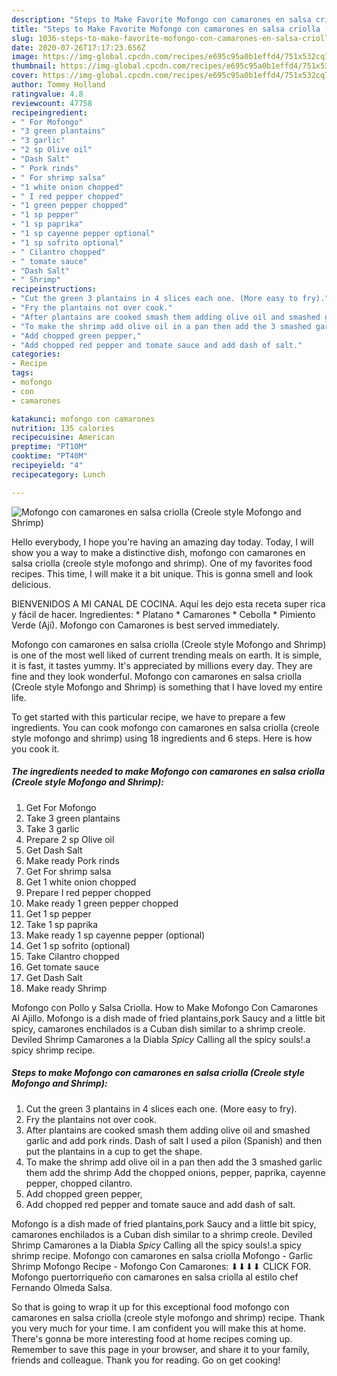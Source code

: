 ```yaml
---
description: "Steps to Make Favorite Mofongo con camarones en salsa criolla (Creole style Mofongo and Shrimp)"
title: "Steps to Make Favorite Mofongo con camarones en salsa criolla (Creole style Mofongo and Shrimp)"
slug: 1036-steps-to-make-favorite-mofongo-con-camarones-en-salsa-criolla-creole-style-mofongo-and-shrimp
date: 2020-07-26T17:17:23.656Z
image: https://img-global.cpcdn.com/recipes/e695c95a0b1effd4/751x532cq70/mofongo-con-camarones-en-salsa-criolla-creole-style-mofongo-and-shrimp-recipe-main-photo.jpg
thumbnail: https://img-global.cpcdn.com/recipes/e695c95a0b1effd4/751x532cq70/mofongo-con-camarones-en-salsa-criolla-creole-style-mofongo-and-shrimp-recipe-main-photo.jpg
cover: https://img-global.cpcdn.com/recipes/e695c95a0b1effd4/751x532cq70/mofongo-con-camarones-en-salsa-criolla-creole-style-mofongo-and-shrimp-recipe-main-photo.jpg
author: Tommy Holland
ratingvalue: 4.8
reviewcount: 47758
recipeingredient:
- " For Mofongo"
- "3 green plantains"
- "3 garlic"
- "2 sp Olive oil"
- "Dash Salt"
- " Pork rinds"
- " For shrimp salsa"
- "1 white onion chopped"
- " I red pepper chopped"
- "1 green pepper chopped"
- "1 sp pepper"
- "1 sp paprika"
- "1 sp cayenne pepper optional"
- "1 sp sofrito optional"
- " Cilantro chopped"
- " tomate sauce"
- "Dash Salt"
- " Shrimp"
recipeinstructions:
- "Cut the green 3 plantains in 4 slices each one. (More easy to fry)."
- "Fry the plantains not over cook."
- "After plantains are cooked smash them adding olive oil and smashed garlic and add pork rinds. Dash of salt I used a pilon (Spanish) and then put the plantains in a cup to get the shape."
- "To make the shrimp add olive oil in a pan then add the 3 smashed garlic them add the shrimp Add the chopped onions, pepper, paprika, cayenne pepper, chopped cilantro."
- "Add chopped green pepper,"
- "Add chopped red pepper and tomate sauce and add dash of salt."
categories:
- Recipe
tags:
- mofongo
- con
- camarones

katakunci: mofongo con camarones 
nutrition: 135 calories
recipecuisine: American
preptime: "PT10M"
cooktime: "PT40M"
recipeyield: "4"
recipecategory: Lunch

---
```



![Mofongo con camarones en salsa criolla (Creole style Mofongo and Shrimp)](https://img-global.cpcdn.com/recipes/e695c95a0b1effd4/751x532cq70/mofongo-con-camarones-en-salsa-criolla-creole-style-mofongo-and-shrimp-recipe-main-photo.jpg)

Hello everybody, I hope you're having an amazing day today. Today, I will show you a way to make a distinctive dish, mofongo con camarones en salsa criolla (creole style mofongo and shrimp). One of my favorites food recipes. This time, I will make it a bit unique. This is gonna smell and look delicious.

BIENVENIDOS A MI CANAL DE COCINA. Aquí les dejo esta receta super rica y fácil de hacer. Ingredientes: * Platano * Camarones * Cebolla * Pimiento Verde (Ají). Mofongo con Camarones is best served immediately.

Mofongo con camarones en salsa criolla (Creole style Mofongo and Shrimp) is one of the most well liked of current trending meals on earth. It is simple, it is fast, it tastes yummy. It's appreciated by millions every day. They are fine and they look wonderful. Mofongo con camarones en salsa criolla (Creole style Mofongo and Shrimp) is something that I have loved my entire life.


To get started with this particular recipe, we have to prepare a few ingredients. You can cook mofongo con camarones en salsa criolla (creole style mofongo and shrimp) using 18 ingredients and 6 steps. Here is how you cook it.

<!--inarticleads1-->

##### The ingredients needed to make Mofongo con camarones en salsa criolla (Creole style Mofongo and Shrimp):

1. Get  For Mofongo
1. Take 3 green plantains
1. Take 3 garlic
1. Prepare 2 sp Olive oil
1. Get Dash Salt
1. Make ready  Pork rinds
1. Get  For shrimp salsa
1. Get 1 white onion chopped
1. Prepare  I red pepper chopped
1. Make ready 1 green pepper chopped
1. Get 1 sp pepper
1. Take 1 sp paprika
1. Make ready 1 sp cayenne pepper (optional)
1. Get 1 sp sofrito (optional)
1. Take  Cilantro chopped
1. Get  tomate sauce
1. Get Dash Salt
1. Make ready  Shrimp


Mofongo con Pollo y Salsa Criolla. How to Make Mofongo Con Camarones Al Ajillo. Mofongo is a dish made of fried plantains,pork Saucy and a little bit spicy, camarones enchilados is a Cuban dish similar to a shrimp creole. Deviled Shrimp Camarones a la Diabla *Spicy* Calling all the spicy souls!.a spicy shrimp recipe. 

<!--inarticleads2-->

##### Steps to make Mofongo con camarones en salsa criolla (Creole style Mofongo and Shrimp):

1. Cut the green 3 plantains in 4 slices each one. (More easy to fry).
1. Fry the plantains not over cook.
1. After plantains are cooked smash them adding olive oil and smashed garlic and add pork rinds. Dash of salt I used a pilon (Spanish) and then put the plantains in a cup to get the shape.
1. To make the shrimp add olive oil in a pan then add the 3 smashed garlic them add the shrimp Add the chopped onions, pepper, paprika, cayenne pepper, chopped cilantro.
1. Add chopped green pepper,
1. Add chopped red pepper and tomate sauce and add dash of salt.


Mofongo is a dish made of fried plantains,pork Saucy and a little bit spicy, camarones enchilados is a Cuban dish similar to a shrimp creole. Deviled Shrimp Camarones a la Diabla *Spicy* Calling all the spicy souls!.a spicy shrimp recipe. Mofongo con camarones en salsa criolla Mofongo - Garlic Shrimp Mofongo Recipe - Mofongo Con Camarones: ⬇⬇⬇⬇ CLICK FOR. Mofongo puertorriqueño con camarones en salsa criolla al estilo chef Fernando Olmeda Salsa. 

So that is going to wrap it up for this exceptional food mofongo con camarones en salsa criolla (creole style mofongo and shrimp) recipe. Thank you very much for your time. I am confident you will make this at home. There's gonna be more interesting food at home recipes coming up. Remember to save this page in your browser, and share it to your family, friends and colleague. Thank you for reading. Go on get cooking!
